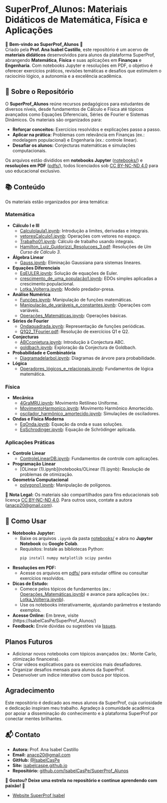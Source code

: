 # SuperProf_Alunos: Materiais Didáticos de Matemática, Física e Aplicações

🌟 **Bem-vindo ao SuperProf_Alunos** 🌟  
Criado pela **Prof. Ana Isabel Castillo**, este repositório é um acervo de **materiais didáticos** desenvolvidos para alunos da plataforma SuperProf, abrangendo **Matemática**, **Física** e suas aplicações em **Finanças** e **Engenharia**. Com notebooks Jupyter e resoluções em PDF, o objetivo é oferecer exercícios práticos, revisões temáticas e desafios que estimulem o raciocínio lógico, a autonomia e a excelência acadêmica.

## 🎯 Sobre o Repositório
O **SuperProf_Alunos** reúne recursos pedagógicos para estudantes de diversos níveis, desde fundamentos de Cálculo e Física até tópicos avançados como Equações Diferenciais, Séries de Fourier e Sistemas Dinâmicos. Os materiais são organizados para:
- **Reforçar conceitos:** Exercícios resolvidos e explicações passo a passo.
- **Aplicar na prática:** Problemas com relevância em Finanças (ex.: modelagem populacional) e Engenharia (ex.: controle linear).
- **Desafiar os alunos:** Conjecturas matemáticas e simulações computacionais.

Os arquivos estão divididos em **notebooks Jupyter** ([notebooks/](notebooks/)) e **resoluções em PDF** ([pdfs/](pdfs/)), todos licenciados sob [CC BY-NC-ND 4.0](https://creativecommons.org/licenses/by-nc-nd/4.0/) para uso educacional exclusivo.

## 📚 Conteúdo
Os materiais estão organizados por área temática:

### Matemática
- **Cálculo I e III**
  - [CalculoIaula1.ipynb](notebooks/CalculoIaula1.ipynb): Introdução a limites, derivadas e integrais.
  - [vetoresCalculo1.ipynb](notebooks/vetoresCalculo1.ipynb): Operações com vetores no espaço.
  - [Trabalho01.ipynb](notebooks/Trabalho01.ipynb): Cálculo de trabalho usando integrais.
  - [Hamilton_Luiz_Guidorizzi_Resolucoes_3.pdf](pdfs/Hamilton_Luiz_Guidorizzi_Resolucoes_3.pdf): Resoluções de *Um Curso de Cálculo 3*.
- **Álgebra Linear**
  - [Gauss.ipynb](notebooks/Gauss.ipynb): Eliminação Gaussiana para sistemas lineares.
- **Equações Diferenciais**
  - [EqEULER.ipynb](notebooks/EqEULER.ipynb): Solução de equações de Euler.
  - [crescimento_de_uma_população1.ipynb](notebooks/crescimento_de_uma_população1.ipynb): EDOs simples aplicadas a crescimento populacional.
  - [Lotka_Volterra.ipynb](notebooks/Lotka_Volterra.ipynb): Modelo predador-presa.
- **Análise Numérica**
  - [Funções.ipynb](notebooks/Funções.ipynb): Manipulação de funções matemáticas.
  - [Manipulação_de_variáveis_e_constantes.ipynb](notebooks/Manipulação_de_variáveis_e_constantes.ipynb): Operações com variáveis.
  - [Operações_Matemáticas.ipynb](notebooks/Operações_Matemáticas.ipynb): Operações básicas.
- **Séries de Fourier**
  - [Ondaquadrada.ipynb](notebooks/Ondaquadrada.ipynb): Representação de funções periódicas.
  - [Q1Q2_TFourier.pdf](pdfs/Q1Q2_TFourier.pdf): Resolução de exercícios Q1 e Q2.
- **Conjecturas**
  - [ABCconjetura.ipynb](notebooks/ABCconjetura.ipynb): Introdução à Conjectura ABC.
  - [goldbach.ipynb](notebooks/goldbach.ipynb): Exploração da Conjectura de Goldbach.
- **Probabilidade e Combinatória**
  - [Diagramadelarbol.ipynb](notebooks/Diagramadelarbol.ipynb): Diagramas de árvore para probabilidade.
- **Lógica**
  - [Operadores_lógicos_e_relacionais.ipynb](notebooks/Operadores_lógicos_e_relacionais.ipynb): Fundamentos de lógica matemática.

### Física
- **Mecânica**
  - [4GraMRU.ipynb](notebooks/4GraMRU.ipynb): Movimento Retilíneo Uniforme.
  - [MovimentoHarmonico.ipynb](notebooks/MovimentoHarmonico.ipynb): Movimento Harmônico Amortecido.
  - [oscilador_harmônico_amortecido.ipynb](notebooks/oscilador_harmônico_amortecido.ipynb): Simulações de osciladores.
- **Ondas e Física Moderna**
  - [EqOnda.ipynb](notebooks/EqOnda.ipynb): Equação da onda e suas soluções.
  - [EqSchrodinger.ipynb](notebooks/EqSchrodinger.ipynb): Equação de Schrödinger aplicada.

### Aplicações Práticas
- **Controle Linear**
  - [ControleLinearDB.ipynb](notebooks/ControleLinearDB.ipynb): Fundamentos de controle com aplicações.
- **Programação Linear**
  - [OLinear (1).ipynb](notebooks/OLinear (1).ipynb): Resolução de problemas de otimização.
- **Geometria Computacional**
  - [polygono1.ipynb](notebooks/polygono1.ipynb): Manipulação de polígonos.

📢 **Nota Legal:** Os materiais são compartilhados para fins educacionais sob licença [CC BY-NC-ND 4.0](https://creativecommons.org/licenses/by-nc-nd/4.0/). Para outros usos, contate a autora (anacp20@gmail.com).

## 🚀 Como Usar
- **Notebooks Jupyter:**
  - Baixe os arquivos `.ipynb` da pasta [notebooks/](notebooks/) e abra no **Jupyter Notebook** ou **Google Colab**.
  - Requisitos: Instale as bibliotecas Python:
    ```bash
    pip install numpy matplotlib scipy pandas
    ```
- **Resoluções em PDF:**
  - Acesse os arquivos em [pdfs/](pdfs/) para estudar offline ou consultar exercícios resolvidos.
- **Dicas de Estudo:**
  - Comece pelos tópicos de fundamentos (ex.: [Operações_Matemáticas.ipynb](notebooks/Operações_Matemáticas.ipynb)) e avance para aplicações (ex.: [Lotka_Volterra.ipynb](notebooks/Lotka_Volterra.ipynb)).
  - Use os notebooks interativamente, ajustando parâmetros e testando exemplos.
- **Acesse Online:** Em breve, visite (https://IsabelCasPe/SuperProf_Alunos/) 
- **Feedback:** Envie dúvidas ou sugestões via [Issues](https://github.com/IsabelCasPe/SuperProf_Alunos/issues).

##  Planos Futuros
- Adicionar novos notebooks com tópicos avançados (ex.: Monte Carlo, otimização financeira).
- Criar vídeos explicativos para os exercícios mais desafiadores.
- Organizar desafios mensais para alunos da SuperProf.
- Desenvolver um índice interativo com busca por tópicos.

## Agradecimento
Este repositório é dedicado aos meus alunos da SuperProf, cuja curiosidade e dedicação inspiram meu trabalho. Agradeço à comunidade acadêmica por apoiar a disseminação do conhecimento e à plataforma SuperProf por conectar mentes brilhantes.

## 📬 Contato
- **Autora:** Prof. Ana Isabel Castillo  
- **Email:** [anacp20@gmail.com](mailto:anacp20@gmail.com)  
- **GitHub:** [@IsabelCasPe](https://github.com/IsabelCasPe)  
- **Site:** [isabelcaspe.github.io](https://isabelcaspe.github.io/)  
- **Repositório:** [github.com/IsabelCasPe/SuperProf_Alunos](https://github.com/IsabelCasPe/SuperProf_Alunos)

🌟 **Gostou? Deixe uma estrela no repositório e continue aprendendo com paixão!** 🌟

- [Website SuperProf Isabel](https://www.superprof.com.br/doutoranda-matematica-aplicada-ime-usp-mestre-ciencias-pela-pme-escola-politecnica-usp-ofereco-reforco-universitario.html)
